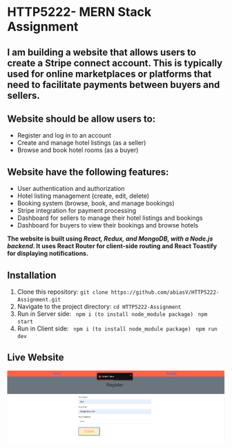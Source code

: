 # HTTP5222- MERN Stack Assignment

## I am building a website that allows users to create a Stripe connect account. This is typically used for online marketplaces or platforms that need to facilitate payments between buyers and sellers.

## Website should be allow users to:
  - Register and log in to an account
  - Create and manage hotel listings (as a seller)
  - Browse and book hotel rooms (as a buyer)
## Website have the following features:
   - User authentication and authorization
   - Hotel listing management (create, edit, delete)
   - Booking system (browse, book, and manage bookings)
   - Stripe integration for payment processing
   - Dashboard for sellers to manage their hotel listings and bookings
   - Dashboard for buyers to view their bookings and browse hotels

**The website is built using ***React, Redux, and MongoDB, with a Node.js backend***. It uses React Router for client-side routing and React Toastify for displaying notifications.**

## Installation
1. Clone this repository: ```git clone https://github.com/abiasV/HTTP5222-Assignment.git```
2. Navigate to the project directory: ```cd HTTP5222-Assignment```
3. Run in Server side: ``` npm i (to install node_module package)```
                       ``` npm start```
4. Run in Client side: ``` npm i (to install node_module package)```
                       ``` npm run dev```


## Live Website

![screenshot](_readme/Screenshot-1-2024-04-19.png)
